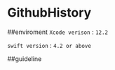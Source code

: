 # GithubHistory
##enviroment
`Xcode verison` : `12.2`

`swift version` : `4.2 or above`

##guideline

